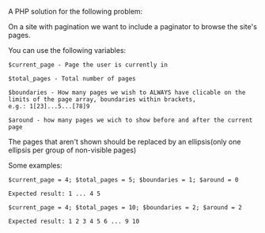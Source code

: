A PHP solution for the following problem:

  On a site with pagination we want to include a paginator to browse the site's pages.
  
  You can use the following variables:
  
    $current_page - Page the user is currently in
    
    $total_pages - Total number of pages
    
    $boundaries - How many pages we wish to ALWAYS have clicable on the limits of the page array, boundaries within brackets, 
    e.g.: 1[23]...5...[78]9
    
    $around - how many pages we wich to show before and after the current page
    
  The pages that aren't shown should be replaced by an ellipsis(only one ellipsis per group of non-visible pages)
  
  Some examples:
  
    $current_page = 4; $total_pages = 5; $boundaries = 1; $around = 0
    
    Expected result: 1 ... 4 5
    
    $current_page = 4; $total_pages = 10; $boundaries = 2; $around = 2
    
    Expected result: 1 2 3 4 5 6 ... 9 10

